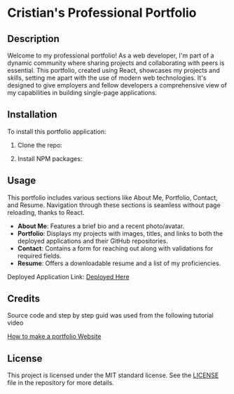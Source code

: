 # Cristian's Professional Portfolio

## Description
Welcome to my professional portfolio! As a web developer, I'm part of a dynamic community where sharing projects and collaborating with peers is essential. This portfolio, created using React, showcases my projects and skills, setting me apart with the use of modern web technologies. It's designed to give employers and fellow developers a comprehensive view of my capabilities in building single-page applications.

## Installation
To install this portfolio application:

1. Clone the repo:

2. Install NPM packages:



## Usage
This portfolio includes various sections like About Me, Portfolio, Contact, and Resume. Navigation through these sections is seamless without page reloading, thanks to React.

- **About Me**: Features a brief bio and a recent photo/avatar.
- **Portfolio**: Displays my projects with images, titles, and links to both the deployed applications and their GitHub repositories.
- **Contact**: Contains a form for reaching out along with validations for required fields.
- **Resume**: Offers a downloadable resume and a list of my proficiencies.

Deployed Application Link: [Deployed Here](https://main--reliable-moonbeam-56c40b.netlify.app/)


## Credits
Source code and step by step guid was used from the following tutorial video 

[How to make a portfolio Website](#https://www.youtube.com/watch?v=4ag1LsgIUc0)



## License
This project is licensed under the MIT standard license. See the [LICENSE](./LICENSE) file in the repository for more details.

